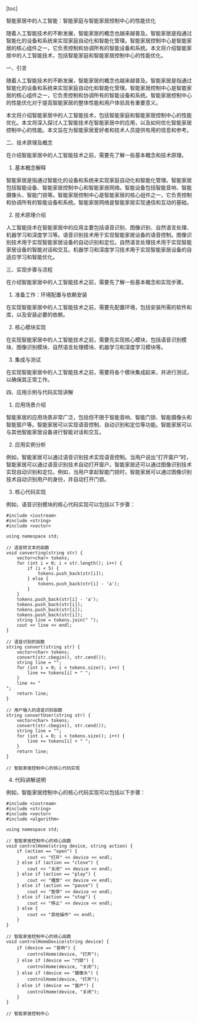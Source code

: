 
[toc]                    
                
                
智能家居中的人工智能：智能家庭与智能家居控制中心的性能优化

随着人工智能技术的不断发展，智能家居的概念也越来越普及。智能家居是指通过智能化的设备和系统来实现家庭自动化和智能化管理。智能家居控制中心是智能家居的核心组件之一，它负责控制和协调所有的智能设备和系统。本文将介绍智能家居中的人工智能技术，包括智能家庭和智能家居控制中心的性能优化。

一、引言

随着人工智能技术的不断发展，智能家居的概念也越来越普及。智能家居是指通过智能化的设备和系统来实现家庭自动化和智能化管理。智能家居控制中心是智能家居的核心组件之一，它负责控制和协调所有的智能设备和系统。智能家居控制中心的性能优化对于提高智能家居的整体性能和用户体验具有重要意义。

本文将介绍智能家居中的人工智能技术，包括智能家庭和智能家居控制中心的性能优化。本文将深入探讨人工智能技术在智能家居中的应用，以及如何优化智能家居控制中心的性能。本文旨在为智能家居爱好者和技术人员提供有用的信息和参考。

二、技术原理及概念

在介绍智能家居中的人工智能技术之前，需要先了解一些基本概念和技术原理。

1. 基本概念解释

智能家居是指通过智能化的设备和系统来实现家庭自动化和智能化管理。智能家居包括智能设备、智能家居控制中心和智能家居网络。智能设备包括智能音响、智能摄像头、智能门锁等。智能家居控制中心是智能家居的核心组件之一，它负责控制和协调所有的智能设备和系统。智能家居网络是智能家居实现通信和互动的基础。

2. 技术原理介绍

人工智能技术在智能家居中的应用主要包括语音识别、图像识别、自然语言处理、机器学习和深度学习等。语音识别技术用于实现智能家居设备的语音控制。图像识别技术用于实现智能家居设备的自动识别和定位。自然语言处理技术用于实现智能家居设备的智能对话和交互。机器学习和深度学习技术用于实现智能家居设备的自适应学习和智能优化。

三、实现步骤与流程

在介绍智能家居中的人工智能技术之前，需要先了解一些基本概念和实现步骤。

1. 准备工作：环境配置与依赖安装

在实现智能家居中的人工智能技术之前，需要先配置环境，包括安装所需的软件和库，以及安装必要的依赖。

2. 核心模块实现

在实现智能家居中的人工智能技术之前，需要先实现核心模块，包括语音识别模块、图像识别模块、自然语言处理模块、机器学习和深度学习模块等。

3. 集成与测试

在实现智能家居中的人工智能技术之前，需要将各个模块集成起来，并进行测试，以确保其正常工作。

四、应用示例与代码实现讲解

1. 应用场景介绍

智能家居的应用场景非常广泛，包括但不限于智能音响、智能门锁、智能摄像头和智能窗户等。智能家居可以实现语音控制、自动识别和定位等功能。智能家居可以与其他智能家居设备进行智能对话和交互。

2. 应用实例分析

例如，智能家居可以通过语音识别技术实现语音控制。当用户说出“打开窗户”时，智能家居可以通过语音识别技术自动打开窗户。智能家居还可以通过图像识别技术实现自动识别和定位。例如，当用户拿起智能门锁时，智能家居可以通过图像识别技术自动识别用户的身份，并自动打开门锁。

3. 核心代码实现

例如，语音识别模块的核心代码实现可以包括以下步骤：

```
#include <iostream>
#include <string>
#include <vector>

using namespace std;

// 语音转文本的函数
void converting(string str) {
    vector<char> tokens;
    for (int i = 0; i < str.length(); i++) {
        if (i < 5) {
            tokens.push_back(str[i]);
        } else {
            tokens.push_back(str[i] - 'a');
        }
    }
    tokens.push_back(str[i] - 'a');
    tokens.push_back(str[i]);
    tokens.push_back(str[i]);
    tokens.push_back(str[i]);
    string line = tokens.join(" ");
    cout << line << endl;
}

// 语音识别的函数
string convert(string str) {
    vector<char> tokens;
    convert(str.cbegin(), str.cend());
    string line = "";
    for (int i = 0; i < tokens.size(); i++) {
        line += tokens[i] + " ";
    }
    line += "
";
    return line;
}

// 用户输入的语音识别函数
string convertUser(string str) {
    vector<char> tokens;
    convert(str.cbegin(), str.cend());
    string line = "";
    for (int i = 0; i < tokens.size(); i++) {
        line += tokens[i] + " ";
    }
    return line;
}

// 智能家居控制中心的核心代码实现
```

4. 代码讲解说明

例如，智能家居控制中心的核心代码实现可以包括以下步骤：

```
#include <iostream>
#include <string>
#include <vector>
#include <algorithm>

using namespace std;

// 智能家居控制中心的核心函数
void controlHome(string device, string action) {
    if (action == "open") {
        cout << "打开" << device << endl;
    } else if (action == "close") {
        cout << "关闭" << device << endl;
    } else if (action == "play") {
        cout << "播放" << device << endl;
    } else if (action == "pause") {
        cout << "暂停" << device << endl;
    } else if (action == "stop") {
        cout << "停止" << device << endl;
    } else {
        cout << "其他操作" << endl;
    }
}

// 智能家居控制中心的核心函数
void controlHomeDevice(string device) {
    if (device == "音响") {
        controlHome(device, "打开");
    } else if (device == "门锁") {
        controlHome(device, "关闭");
    } else if (device == "摄像头") {
        controlHome(device, "打开");
    } else if (device == "窗户") {
        controlHome(device, "关闭");
    }
}

// 智能家居控制中心
```

